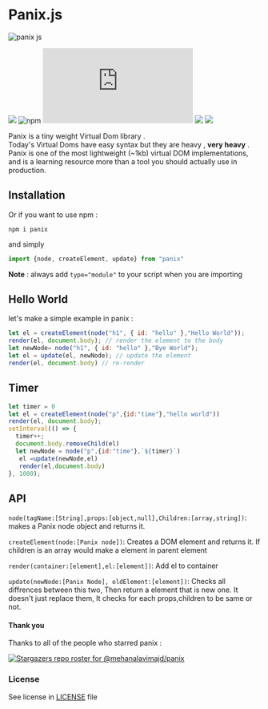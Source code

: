 # Panix.js
![panix js](https://user-images.githubusercontent.com/74927578/130037083-3b841304-4108-4452-8ee5-dd35570d210c.gif)

![](https://img.shields.io/codefactor/grade/github/mehanalavimajd/panix?label=Code%20Quality) ![npm](https://img.shields.io/npm/dw/panix) ![GitHub file size in bytes](https://img.shields.io/github/size/mehanalavimajd/panix/dist/panix.es.min.js) ![](https://img.shields.io/depfu/mehanalavimajd/panix) ![](https://img.shields.io/github/last-commit/mehanalavimajd/panix)

Panix is a tiny weight Virtual Dom library . <br>
Today's Virtual Doms have easy syntax but they are heavy , **very heavy** . <br>
Panix is one of the most lightweight (~1kb) virtual DOM implementations, and is a learning resource more than a tool you should actually use in production.

## Installation
Or if you want to use npm :
```
npm i panix
```
and simply
```js
import {node, createElement, update} from "panix"
```
**Note** : always add `type="module"` to your script when you are importing
## Hello World

let's make a simple example in panix :
```js
let el = createElement(node("h1", { id: "hello" },"Hello World"));
render(el, document.body); // render the element to the body
let newNode= node("h1", { id: "hello" },"Bye World");
let el = update(el, newNode); // update the element
render(el, document.body) // re-render
```
## Timer
```js
let timer = 0
let el = createElement(node("p",{id:"time"},"hello world"))
render(el, document.body);
setInterval(() => {
  timer++;
  document.body.removeChild(el)
  let newNode = node("p",{id:"time"},`${timer}`)
   el =update(newNode,el)
   render(el,document.body)
}, 1000);
```
## API

`node(tagName:[String],props:[object,null],Children:[array,string])`:
makes a Panix node object and returns it.

`createElement(node:[Panix node])`:
Creates a DOM element and returns it. If  children is an array would make a element in parent element

`render(container:[element],el:[element])`:
Add el to container

`update(newNode:[Panix Node], oldElement:[element])`:
Checks all diffrences between this two, Then return a element that is new one. It doesn't just replace them, It checks for each props,children to be same or not.

#### Thank you

Thanks to all of the people who starred panix :

[![Stargazers repo roster for @mehanalavimajd/panix](https://reporoster.com/stars/notext/mehanalavimajd/panix)](https://github.com/mehanalavimajd/panix/stargazers)


### License

See license in [LICENSE](LICENSE) file
